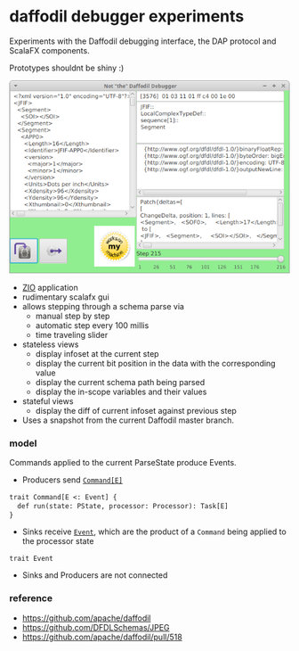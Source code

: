 daffodil debugger experiments
===

Experiments with the Daffodil debugging interface, the DAP protocol and ScalaFX components.

Prototypes shouldnt be shiny :)

![](doc/img.png)

- [ZIO](https://zio.dev) application 
- rudimentary scalafx gui
- allows stepping through a schema parse via
  - manual step by step
  - automatic step every 100 millis
  - time traveling slider
- stateless views
  - display infoset at the current step
  - display the current bit position in the data with the corresponding value
  - display the current schema path being parsed
  - display the in-scope variables and their values
- stateful views
  - display the diff of current infoset against previous step
- Uses a snapshot from the current Daffodil master branch.

### model

Commands applied to the current ParseState produce Events.

- Producers send [`Command[E]`](src/main/scala/ddb/debugger/package.scala)
```
trait Command[E <: Event] {
  def run(state: PState, processor: Processor): Task[E]
}
```
- Sinks receive [`Event`](src/main/scala/ddb/debugger/package.scala), which are the product of a `Command` being applied to the processor state
```
trait Event
```
- Sinks and Producers are not connected


### reference
- https://github.com/apache/daffodil
- https://github.com/DFDLSchemas/JPEG
- https://github.com/apache/daffodil/pull/518
